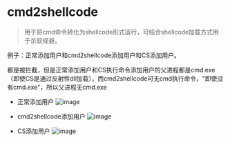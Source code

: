 # cmd2shellcode

> 用于将cmd命令转化为shellcode形式运行，可结合shellcode加载方式用于杀软规避。

例子：正常添加用户和cmd2shellcode添加用户和CS添加用户。

都是被拦截，但是正常添加用户和CS执行命令添加用户的父进程都是cmd.exe（即使CS是通过反射性dll加载），而cmd2shellcode可无cmd执行命令，"即使没有cmd.exe"，所以父进程无cmd.exe

* 正常添加用户
![image](https://user-images.githubusercontent.com/42691451/117047166-23817480-ad44-11eb-9173-03d82e0d624d.png)

* cmd2shellcode添加用户
![image](https://user-images.githubusercontent.com/42691451/117047309-4ca20500-ad44-11eb-8ac6-c768ed7891d7.png)

* CS添加用户
![image](https://user-images.githubusercontent.com/42691451/117047620-ad314200-ad44-11eb-8aaf-d71307973e33.png)
